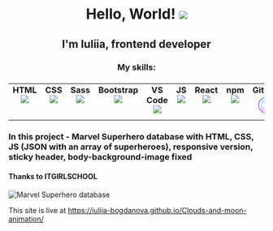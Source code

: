 <h1 align="center">Hello, World! <img src="https://github.com/blackcater/blackcater/raw/main/images/Hi.gif" height="32"/></h1>

<h2 align="center">I'm Iuliia, frontend developer</h2>

<h3 align="center">My skills:<h3>

<table width="320px">
    <tbody>
        <tr valign="top">
            <td width="80px" align="center">
            <span><strong>HTML</strong></span><br>
            <img height="32px" src="https://cdn.jsdelivr.net/gh/devicons/devicon/icons/html5/html5-original.svg">
            </td>
            <td width="80px" align="center">
            <span><strong>CSS</strong></span><br>
            <img height="32" src="https://cdn.jsdelivr.net/gh/devicons/devicon/icons/css3/css3-original.svg">
            </td>
            <td width="80px" align="center">
            <span><strong>Sass</strong></span><br>
            <img height="32" src="https://cdn.jsdelivr.net/gh/devicons/devicon/icons/sass/sass-original.svg">
            </td>
            <td width="80px" align="center"><span><strong>Bootstrap</strong></span><br>
            <img height="32px" src="https://cdn.jsdelivr.net/gh/devicons/devicon/icons/bootstrap/bootstrap-original.svg">
            </td>
            <td width="80px" align="center">
            <span><strong>VS Code</strong></span><br>
            <img height="32" src="https://cdn.jsdelivr.net/gh/devicons/devicon/icons/visualstudio/visualstudio-plain.svg">
            </td>
            <td width="80px" align="center">
            <span><strong>JS</strong></span><br>
            <img height="32" src="https://cdn.jsdelivr.net/gh/devicons/devicon/icons/javascript/javascript-plain.svg">
            </td>
            <td width="80px" align="center">
            <span><strong>React</strong></span><br>
            <img height="32px" src="https://cdn.jsdelivr.net/gh/devicons/devicon/icons/react/react-original.svg">
            </td>
            <td width="80px" align="center">
            <span><strong>npm</strong></span><br>
            <img height="32px" src="https://cdn.jsdelivr.net/gh/devicons/devicon/icons/npm/npm-original-wordmark.svg">
            </td>
            <td width="80px" align="center">
            <span><strong>GitHub</strong></span><br>
            <img height="40px" src="https://raw.githubusercontent.com/asilisa/asilisa/main/icons8-github.svg">
            <td width="80px" align="center">
            <span><strong>Git</strong></span><br>
            <img height="32px" src="https://cdn.jsdelivr.net/gh/devicons/devicon/icons/git/git-original.svg">
            </td> 
        </tr>
    </tbody>
</table>

<h3>In this project - Мarvel Superhero database with HTML, CSS, JS (JSON with an array of superheroes), responsive version, sticky header, body-background-image fixed</h3>
<h4>Thanks to ITGIRLSCHOOL</h4>
<img src="./img/promo.gif" alt="Мarvel Superhero database">

This site is live at https://iuliia-bogdanova.github.io/Clouds-and-moon-animation/

<!-- # marvel
week20 task1
1. Делаем базу супергероев Марвел. На основе статьи [https://www.ellegirl.ru/articles/vse-o-15-samyih-krutyih-supergeroyah/](https://www.ellegirl.ru/articles/vse-o-15-samyih-krutyih-supergeroyah/) составьте JSON с массивом супергероев. Сделайте страничку-галерею, где можно будет просматривать информацию о героях по этим данным.
    
    Что должна уметь страничка: 
    
    - показать информацию о героях: их картинки, характеристики, подробное описание
    - поставить герою личную оценку (*сохраняем значения в localStorage*)
    например, 10/10 или 2/10, как рейтинг
    
    Дизайн на ваше усмотрение.

    Ну вот тут все отлично :
    Если ты уберешь из html файла всю верстку и оставишь один div с id cardsContainer, то данные нормально отобразятся. Ты просто немного усложнила с подключением бутстрапа :подмигивание: Под галереей имелось в виду просто вывести картинки с инфрмацией, совсем необязательно в виде слайдера. Кстати, ссылки на картинки тоже добавь в JSON :подмигивание: и добавь в отрисовку html
<img src="${card.image}">
script.js
document.addEventListener("DOMContentLoaded", function(event) {
<https://github.com/Iuliia-Bogdanova/marvel|Iuliia-Bogdanova/marvel>Iuliia-Bogdanova/marvel | Добавлено: GitHub


Кот Ученый
  2 мес. назад
https://github.com/Iuliia-Bogdanova/avengers/blob/8ff5b9851606a57cc2bb21012495eb3f2355b176/script.js#L37 А,  ну вот ты собственно все и сделала, как я написал :кот_широко_улыбается: Осталось добавить поле image в каждый объект в JSON, указав ссылку на картинку. И добавить кртинку в верстку (см выше)
script.js
    for (let card of cards) {
      
      done! (without localStorage :( -->